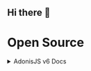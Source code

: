 ## Hi there 👋

# Open Source

<details>
  <summary>AdonisJS v6 Docs</summary>
  <ul>
<li><a>Pull Request</a></li>
  </ul>
</details>

<!--
**noahdvaughn/noahdvaughn** is a ✨ _special_ ✨ repository because its `README.md` (this file) appears on your GitHub profile.

Here are some ideas to get you started:

- 🔭 I’m currently working on ...
- 🌱 I’m currently learning ...
- 👯 I’m looking to collaborate on ...
- 🤔 I’m looking for help with ...
- 💬 Ask me about ...
- 📫 How to reach me: ...
- 😄 Pronouns: ...
- ⚡ Fun fact: ...
-->
